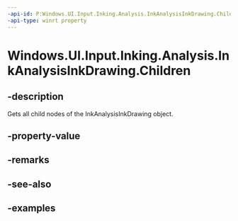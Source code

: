 ```yaml
---
-api-id: P:Windows.UI.Input.Inking.Analysis.InkAnalysisInkDrawing.Children
-api-type: winrt property
---
```


<!-- Property syntax.
public IVectorView<IInkAnalysisNode> Children { get; }
-->

# Windows.UI.Input.Inking.Analysis.InkAnalysisInkDrawing.Children

## -description

Gets all child nodes of the InkAnalysisInkDrawing object.

## -property-value

## -remarks

## -see-also

## -examples

